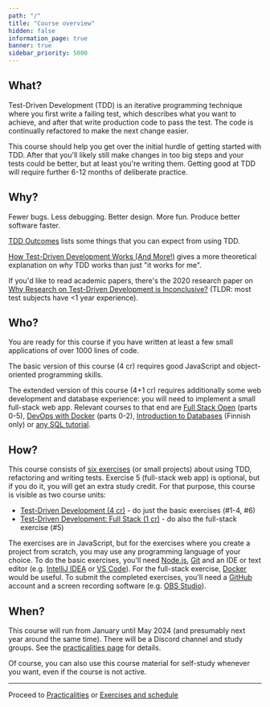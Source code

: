 ```yaml
---
path: "/"
title: "Course overview"
hidden: false
information_page: true
banner: true
sidebar_priority: 5000
---
```


## What?

Test-Driven Development (TDD) is an iterative programming technique where you first write a failing test, which describes what you want to achieve, and after that write production code to pass the test. The code is continually refactored to make the next change easier.

This course should help you get over the initial hurdle of getting started with TDD. After that you'll likely still make changes in too big steps and your tests could be better, but at least you're writing them. Getting good at TDD will require further 6-12 months of deliberate practice.


## Why?

Fewer bugs. Less debugging. Better design. More fun. Produce better software faster.

[TDD Outcomes](https://tidyfirst.substack.com/p/tdd-outcomes) lists some things that you can expect from using TDD.

[How Test-Driven Development Works (And More!)](https://blog.jbrains.ca/permalink/how-test-driven-development-works-and-more) gives a more theoretical explanation on *why* TDD works than just "it works for me".

If you'd like to read academic papers, there's the 2020 research paper on [Why Research on Test-Driven Development is Inconclusive?](https://arxiv.org/pdf/2007.09863) (TLDR: most test subjects have <1 year experience).


## Who?

You are ready for this course if you have written at least a few small applications of over 1000 lines of code.

The basic version of this course (4 cr) requires good JavaScript and object-oriented programming skills.

The extended version of this course (4+1 cr) requires additionally some web development and database experience: you will need to implement a small full-stack web app. Relevant courses to that end are [Full Stack Open](https://fullstackopen.com/en/) (parts 0-5), [DevOps with Docker](https://devopswithdocker.com/) (parts 0-2), [Introduction to Databases](https://tikape.mooc.fi/) (Finnish only) or [any SQL tutorial](https://www.postgresql.org/docs/current/tutorial.html).


## How?

This course consists of [six exercises](/exercises) (or small projects) about using TDD, refactoring and writing tests. Exercise 5 (full-stack web app) is optional, but if you do it, you will get an extra study credit. For that purpose, this course is visible as two course units:

* [Test-Driven Development (4 cr)](https://studies.helsinki.fi/courses/course-unit/otm-adcdbb43-dc29-467b-b68d-f5f7bf13ea7d) - do just the basic exercises (#1-4, #6)
* [Test-Driven Development: Full Stack (1 cr)](https://studies.helsinki.fi/courses/course-unit/otm-6fd8f9b4-9566-449b-8668-d91b3134dbcf) - do also the full-stack exercise (#5)

The exercises are in JavaScript, but for the exercises where you create a project from scratch, you may use any programming language of your choice. To do the basic exercises, you'll need [Node.js](https://nodejs.org/), [Git](https://git-scm.com/) and an IDE or text editor (e.g. [IntelliJ IDEA](https://www.jetbrains.com/idea/) or [VS Code](https://code.visualstudio.com/)). For the full-stack exercise, [Docker](https://www.docker.com/) would be useful. To submit the completed exercises, you'll need a [GitHub](https://github.com/) account and a screen recording software (e.g. [OBS Studio](https://obsproject.com/)).


## When?

This course will run from January until May 2024 (and presumably next year around the same time). There will be a Discord channel and study groups. See the [practicalities page](/practicalities) for details.

Of course, you can also use this course material for self-study whenever you want, even if the course is not active.

---

Proceed to [Practicalities](/practicalities) or [Exercises and schedule](/exercises)
